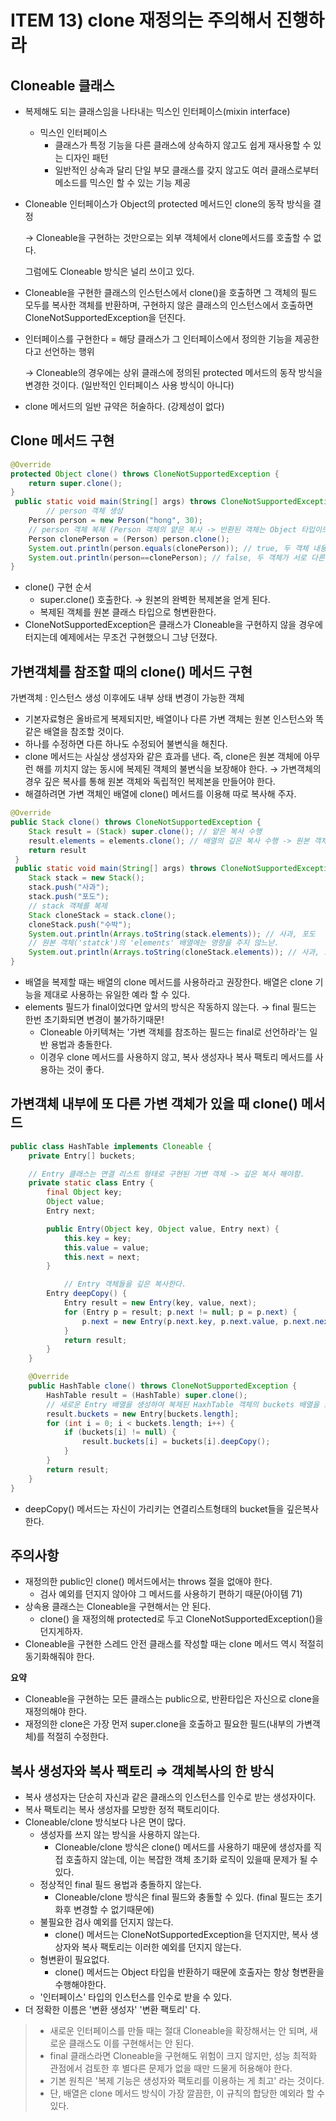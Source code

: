 # ITEM 13) clone 재정의는 주의해서 진행하라

## Cloneable 클래스

- 복제해도 되는 클래스임을 나타내는 믹스인 인터페이스(mixin interface)
    - 믹스인 인터페이스
        - 클래스가 특정 기능을 다른 클래스에 상속하지 않고도 쉽게 재사용할 수 있는 디자인 패턴
        - 일반적인 상속과 달리 단일 부모 클래스를 갖지 않고도 여러 클래스로부터 메소드를 믹스인 할 수 있는 기능 제공
- Cloneable 인터페이스가 Object의 protected 메서드인 clone의 동작 방식을 결정
    
    → Cloneable을 구현하는 것만으로는 외부 객체에서 clone메서드를 호출할 수 없다.
    
    그럼에도 Cloneable 방식은 널리 쓰이고 있다.
    
- Cloneable을 구현한 클래스의 인스턴스에서 clone()을 호출하면 그 객체의 필드 모두를 복사한 객체를 반환하며, 구현하지 않은 클래스의 인스턴스에서 호출하면 CloneNotSupportedException을 던진다.
- 인터페이스를 구현한다 = 해당 클래스가 그 인터페이스에서 정의한 기능을 제공한다고 선언하는 행위
    
    → Cloneable의 경우에는 상위 클래스에 정의된 protected 메서드의 동작 방식을 변경한 것이다. (일반적인 인터페이스 사용 방식이 아니다)
    
- clone 메서드의 일반 규약은 허술하다. (강제성이 없다)

## Clone 메서드 구현

```java
@Override
protected Object clone() throws CloneNotSupportedException {
    return super.clone();
}
 public static void main(String[] args) throws CloneNotSupportedException {
		// person 객체 생성
    Person person = new Person("hong", 30);
    // person 객체 복제 (Person 객체의 얕은 복사 -> 반환된 객체는 Object 타입이므로, 형변환을 통해 Person 타입으로 변환)
    Person clonePerson = (Person) person.clone();
    System.out.println(person.equals(clonePerson)); // true, 두 객체 내용이 같다.
    System.out.println(person==clonePerson); // false, 두 객체가 서로 다른 인스턴스이다.
}
```

- clone() 구현 순서
    - super.clone() 호출한다. → 원본의 완벽한 복제본을 얻게 된다.
    - 복제된 객체를 원본 클래스 타입으로 형변환한다.
- CloneNotSupportedException은 클래스가 Cloneable을 구현하지 않을 경우에 터지는데 예제에서는 무조건 구현했으니 그냥 던졌다.

## **가변객체를 참조할 때의 clone() 메서드 구현**

가변객체 : 인스턴스 생성 이후에도 내부 상태 변경이 가능한 객체

- 기본자료형은 올바르게 복제되지만, 배열이나 다른 가변 객체는 원본 인스턴스와 똑같은 배열을 참조할 것이다.
- 하나를 수정하면 다른 하나도 수정되어 불변식을 해친다.
- clone 메서드는 사실상 생성자와 같은 효과를 낸다. 즉, clone은 원본 객체에 아무런 해를 끼치지 않는 동시에 복제된 객체의 불변식을 보장해야 한다. → 가변객체의 경우 깊은 복사를 통해 원본 객체와 독립적인 복제본을 만들어야 한다.
- 해결하려면 가변 객체인 배열에 clone() 메서드를 이용해 따로 복사해 주자.

```java
@Override
public Stack clone() throws CloneNotSupportedException {
    Stack result = (Stack) super.clone(); // 얕은 복사 수행
    result.elements = elements.clone(); // 배열의 깊은 복사 수행 -> 원본 객체와 독립적인 배열
    return result
 }
 public static void main(String[] args) throws CloneNotSupportedException {
    Stack stack = new Stack();
    stack.push("사과");
    stack.push("포도");
    // stack 객체를 복제
    Stack cloneStack = stack.clone();
    cloneStack.push("수박");
    System.out.println(Arrays.toString(stack.elements)); // 사과, 포도
    // 원본 객체('statck')의 'elements' 배열에는 영향을 주지 않느낟. 
    System.out.println(Arrays.toString(cloneStack.elements)); // 사과, 포도, 수박
}
```

- 배열을 복제할 때는 배열의 clone 메서드를 사용하라고 권장한다. 
배열은 clone 기능을 제대로 사용하는 유일한 예라 할 수 있다.
- elements 필드가 final이었다면 앞서의 방식은 작동하지 않는다. → final 필드는 한번 초기화되면 변경이 불가하기때문!
    - Cloneable 아키텍쳐는 '가변 객체를 참조하는 필드는 final로 선언하라'는 일반 용법과 충돌한다.
    - 이경우 clone 메서드를 사용하지 않고, 복사 생성자나 복사 팩토리 메서드를 사용하는 것이 좋다.

## 가변객체 내부에 또 다른 가변 객체가 있을 때 clone() 메서드

```java
public class HashTable implements Cloneable {
    private Entry[] buckets;

	// Entry 클래스는 연결 리스트 형태로 구현된 가변 객체 -> 깊은 복사 해야함.
    private static class Entry {
        final Object key;
        Object value;
        Entry next;

        public Entry(Object key, Object value, Entry next) {
            this.key = key;
            this.value = value;
            this.next = next;
        }

			// Entry 객체들을 깊은 복사한다.
        Entry deepCopy() {
            Entry result = new Entry(key, value, next);
            for (Entry p = result; p.next != null; p = p.next) {
                p.next = new Entry(p.next.key, p.next.value, p.next.next);
            }
            return result;
        }
    }

    @Override
    public HashTable clone() throws CloneNotSupportedException {
        HashTable result = (HashTable) super.clone();
        // 새로운 Entry 배열을 생성하여 복제된 HaxhTable 객체의 buckets 배열을 초기화
        result.buckets = new Entry[buckets.length];
        for (int i = 0; i < buckets.length; i++) {
            if (buckets[i] != null) {
                result.buckets[i] = buckets[i].deepCopy();
            }
        }
        return result;
    }
}
```

- deepCopy() 메서드는 자신이 가리키는 연결리스트형태의 bucket들을  깊은복사한다.

## 주의사항

- 재정의한 public인 clone() 메서드에서는 throws 절을 없애야 한다.
    - 검사 예외를 던지지 않아야 그 메서드를 사용하기 편하기 때문(아이템 71)
- 상속용 클래스는 Cloneable을 구현해서는 안 된다.
    - clone() 을 재정의해 protected로 두고 CloneNotSupportedException()을 던지게하자.
- Cloneable을 구현한 스레드 안전 클래스를 작성할 때는 clone 메서드 역시 적절히 동기화해줘야 한다.

**요약**

- Cloneable을 구현하는 모든 클래스는 public으로, 반환타입은 자신으로 clone을 재정의해야 한다.
- 재정의한 clone은 가장 먼저 super.clone을 호출하고 필요한 필드(내부의 가변객체)를 적절히 수정한다.

## 복사 생성자와 복사 팩토리 ⇒ 객체복사의 한 방식

- 복사 생성자는 단순히 자신과 같은 클래스의 인스턴스를 인수로 받는 생성자이다.
- 복사 팩토리는 복사 생성자를 모방한 정적 팩토리이다.
- Cloneable/clone 방식보다 나은 면이 많다.
    - 생성자를 쓰지 않는 방식을 사용하지 않는다.
        - Cloneable/clone 방식은 clone() 메서드를 사용하기 때문에 생성자를 직접 호출하지 않는데, 이는 복잡한 객체 초기화 로직이 있을때 문제가 될 수 있다.
    - 정상적인 final 필드 용법과 충돌하지 않는다.
        - Cloneable/clone 방식은 final 필드와 충돌할 수 있다. (final 필드는 초기화후 변경할 수 없기때문에)
    - 불필요한 검사 예외를 던지지 않는다.
        - clone() 메서드는 CloneNotSupportedException을 던지지만, 복사 생상자와 복사 팩토리는 이러한 예외를 던지지 않는다.
    - 형변환이 필요없다.
        - clone() 메서드는 Object 타입을 반환하기 때문에 호출자는 항상 형변환을 수행해야한다.
    - '인터페이스' 타입의 인스턴스를 인수로 받을 수 있다.
- 더 정확한 이름은 '변환 생성자' '변환 팩토리' 다.



> - 새로운 인터페이스를 만들 때는 절대 Cloneable을 확장해서는 안 되며, 새로운 클래스도 이를 구현해서는 안 된다.
> - final 클래스라면 Cloneable을 구현해도 위험이 크지 않지만, 성능 최적화 관점에서 검토한 후 별다른 문제가 없을 때만 드물게 허용해야 한다.
> - 기본 원칙은 '복제 기능은 생성자와 팩토리를 이용하는 게 최고' 라는 것이다.
> - 단, 배열은 clone 메서드 방식이 가장 깔끔한, 이 규칙의 합당한 예외라 할 수 있다.
